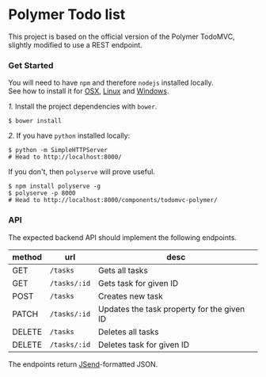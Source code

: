# Polymer Todo list

This project is based on the official version of the Polymer TodoMVC, slightly modified to use a REST endpoint.

### Get Started

You will need to have `npm` and therefore `nodejs` installed locally.  
See how to install it for [OSX](http://coolestguidesontheplanet.com/installing-node-js-osx-10-9-mavericks/), [Linux](https://www.digitalocean.com/community/tutorials/how-to-install-node-js-on-an-ubuntu-14-04-server) and [Windows](http://blog.teamtreehouse.com/install-node-js-npm-windows).

*1.* Install the project dependencies with `bower`.

    $ bower install

*2.* If you have `python` installed locally:

    $ python -m SimpleHTTPServer
    # Head to http://localhost:8000/

If you don't, then `polyserve` will prove useful.

    $ npm install polyserve -g
    $ polyserve -p 8000
    # Head to http://localhost:8000/components/todomvc-polymer/

### API
 
The expected backend API should implement the following endpoints.

| method | url | desc |
|---|---|---|
| GET | `/tasks`| Gets all tasks
| GET | `/tasks/:id`| Gets task for given ID
| POST | `/tasks`| Creates new task
| PATCH | `/tasks/:id`| Updates the task property for the given ID
| DELETE | `/tasks` | Deletes all tasks
| DELETE | `/tasks/:id` | Deletes task for given ID

The endpoints return [JSend](https://labs.omniti.com/labs/jsend)-formatted JSON.
